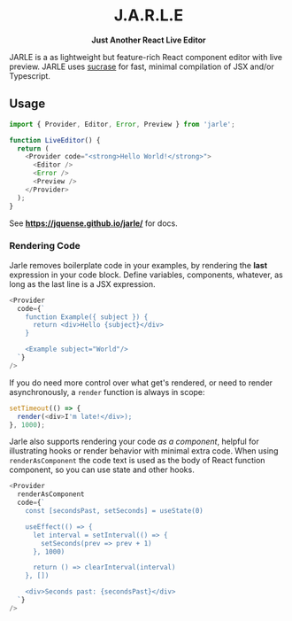 <h1 align="center">J.A.R.L.E</h1>
<p align="center">
  <strong>Just Another React Live Editor</strong>
</p>

JARLE is a as lightweight but feature-rich React component editor with live
preview. JARLE uses [sucrase](https://github.com/alangpierce/sucrase) for fast, minimal
compilation of JSX and/or Typescript.

## Usage

```js
import { Provider, Editor, Error, Preview } from 'jarle';

function LiveEditor() {
  return (
    <Provider code="<strong>Hello World!</strong>">
      <Editor />
      <Error />
      <Preview />
    </Provider>
  );
}
```

See **https://jquense.github.io/jarle/** for docs.

### Rendering Code

Jarle removes boilerplate code in your examples, by rendering the **last** expression in your code block.
Define variables, components, whatever, as long as the last line is a JSX expression.

```js
<Provider
  code={`
    function Example({ subject }) {
      return <div>Hello {subject}</div>
    }

    <Example subject="World"/>
  `}
/>
```

If you do need more control over what get's rendered, or need to render asynchronously, a
`render` function is always in scope:

```js
setTimeout(() => {
  render(<div>I'm late!</div>);
}, 1000);
```

Jarle also supports rendering your code _as a component_, helpful for illustrating
hooks or render behavior with minimal extra code. When using `renderAsComponent`
the code text is used as the body of React function component, so you can use
state and other hooks.

```js
<Provider
  renderAsComponent
  code={`
    const [secondsPast, setSeconds] = useState(0)

    useEffect(() => {
      let interval = setInterval(() => {
        setSeconds(prev => prev + 1)
      }, 1000)

      return () => clearInterval(interval)
    }, [])

    <div>Seconds past: {secondsPast}</div>
  `}
/>
```
